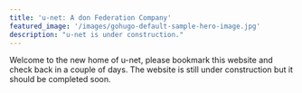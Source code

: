 ```yaml
---
title: 'u-net: A don Federation Company'
featured_image: '/images/gohugo-default-sample-hero-image.jpg'
description: "u-net is under construction."
---
```


Welcome to the new home of u-net, please bookmark this website and check back in a couple of days. The website is still under construction but it should be completed soon.
